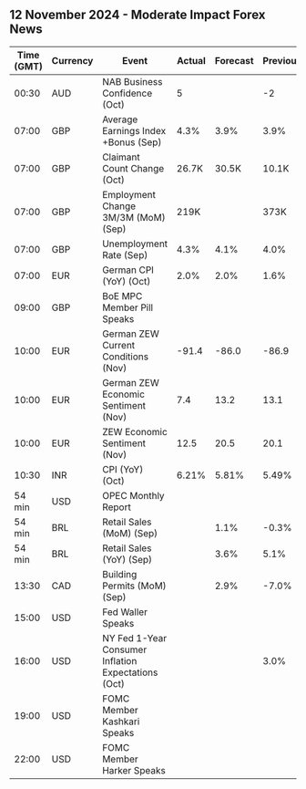 ## 12 November 2024 - Moderate Impact Forex News

| Time (GMT) | Currency | Event | Actual | Forecast | Previous |
|------|----------|-------|--------|----------|----------|
| 00:30 | AUD | NAB Business Confidence (Oct) | 5 |  | -2 |
| 07:00 | GBP | Average Earnings Index +Bonus (Sep) | 4.3% | 3.9% | 3.9% |
| 07:00 | GBP | Claimant Count Change (Oct) | 26.7K | 30.5K | 10.1K |
| 07:00 | GBP | Employment Change 3M/3M (MoM) (Sep) | 219K |  | 373K |
| 07:00 | GBP | Unemployment Rate (Sep) | 4.3% | 4.1% | 4.0% |
| 07:00 | EUR | German CPI (YoY) (Oct) | 2.0% | 2.0% | 1.6% |
| 09:00 | GBP | BoE MPC Member Pill Speaks |  |  |  |
| 10:00 | EUR | German ZEW Current Conditions (Nov) | -91.4 | -86.0 | -86.9 |
| 10:00 | EUR | German ZEW Economic Sentiment (Nov) | 7.4 | 13.2 | 13.1 |
| 10:00 | EUR | ZEW Economic Sentiment (Nov) | 12.5 | 20.5 | 20.1 |
| 10:30 | INR | CPI (YoY) (Oct) | 6.21% | 5.81% | 5.49% |
| 54 min | USD | OPEC Monthly Report |  |  |  |
| 54 min | BRL | Retail Sales (MoM) (Sep) |  | 1.1% | -0.3% |
| 54 min | BRL | Retail Sales (YoY) (Sep) |  | 3.6% | 5.1% |
| 13:30 | CAD | Building Permits (MoM) (Sep) |  | 2.9% | -7.0% |
| 15:00 | USD | Fed Waller Speaks |  |  |  |
| 16:00 | USD | NY Fed 1-Year Consumer Inflation Expectations (Oct) |  |  | 3.0% |
| 19:00 | USD | FOMC Member Kashkari Speaks |  |  |  |
| 22:00 | USD | FOMC Member Harker Speaks |  |  |  |
